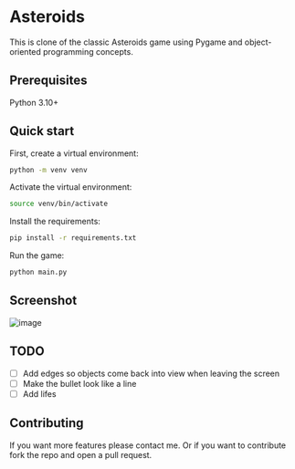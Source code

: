 # Asteroids

This is clone of the classic Asteroids game using Pygame and
object-oriented programming concepts.

## Prerequisites

Python 3.10+

## Quick start

First, create a virtual environment:
```bash
python -m venv venv
```

Activate the virtual environment:
```bash
source venv/bin/activate
```

Install the requirements:
```bash
pip install -r requirements.txt
```

Run the game:
```bash
python main.py
```

## Screenshot
![image](https://github.com/user-attachments/assets/2bebe92f-7bab-4aa7-891f-cedf5729a9ad)

## TODO
- [ ] Add edges so objects come back into view when leaving the screen
- [ ] Make the bullet look like a line
- [ ] Add lifes

## Contributing

If you want more features please contact me. Or if you want
to contribute fork the repo and open a pull request.
